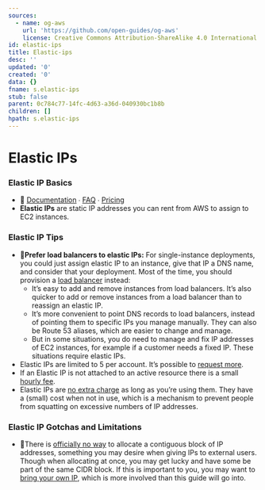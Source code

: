 ```yaml
---
sources:
  - name: og-aws
    url: 'https://github.com/open-guides/og-aws'
    license: Creative Commons Attribution-ShareAlike 4.0 International License
id: elastic-ips
title: Elastic-ips
desc: ''
updated: '0'
created: '0'
data: {}
fname: s.elastic-ips
stub: false
parent: 0c784c77-14fc-4d63-a36d-040930bc1b8b
children: []
hpath: s.elastic-ips
---
```

# Elastic IPs

### Elastic IP Basics

- 📒 [Documentation](https://docs.aws.amazon.com/AWSEC2/latest/UserGuide/elastic-ip-addresses-eip.html) ∙ [FAQ](https://aws.amazon.com/ec2/faqs/#Elastic_IP) ∙ [Pricing](https://aws.amazon.com/ec2/pricing/on-demand/#Elastic_IP_Addresses)
- **Elastic IPs** are static IP addresses you can rent from AWS to assign to EC2 instances.

### Elastic IP Tips

- 🔹**Prefer load balancers to elastic IPs:** For single-instance deployments, you could just assign elastic IP to an instance, give that IP a DNS name, and consider that your deployment. Most of the time, you should provision a [load balancer](#load-balancers) instead:
  - It’s easy to add and remove instances from load balancers. It’s also quicker to add or remove instances from a load balancer than to reassign an elastic IP.
  - It’s more convenient to point DNS records to load balancers, instead of pointing them to specific IPs you manage manually. They can also be Route 53 aliases, which are easier to change and manage.
  - But in some situations, you do need to manage and fix IP addresses of EC2 instances, for example if a customer needs a fixed IP. These situations require elastic IPs.
- Elastic IPs are limited to 5 per account. It’s possible to [request more](https://console.aws.amazon.com/support/home#/case/create?issueType=service-limit-increase&limitType=service-code-elastic-ips-ec2-classic).
- If an Elastic IP is not attached to an active resource there is a small [hourly fee](https://aws.amazon.com/ec2/pricing/on-demand/#Elastic_IP_Addresses).
- Elastic IPs are [no extra charge](https://aws.amazon.com/ec2/pricing/on-demand/#Elastic_IP_Addresses) as long as you’re using them. They have a (small) cost when not in use, which is a mechanism to prevent people from squatting on excessive numbers of IP addresses.

### Elastic IP Gotchas and Limitations

- 🔸There is [officially no way](https://forums.aws.amazon.com/thread.jspa?threadID=171550) to allocate a contiguous block of IP addresses, something you may desire when giving IPs to external users. Though when allocating at once, you may get lucky and have some be part of the same CIDR block. If this is important to you, you may want to [bring your own IP](https://docs.aws.amazon.com/AWSEC2/latest/UserGuide/ec2-byoip.html), which is more involved than this guide will go into.
